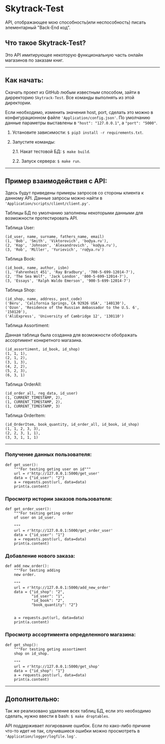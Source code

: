 # Skytrack-Test
API, отображающее мою способность(или неспособность) писать элементарный "Back-End код".

## Что такое Skytrack-Test?
Это API имитирующее некоторую функциональную часть онлайн магазинов по заказам книг.
***
## Как начать:

Скачать проект из GitHub любым известным способом, зайти в дирректорию `Skytrack-Test`. Все команды выполнять из этой директории.

Если необходимо, изменить значения host, port, сделать это можно в конфигурационном файле `'Application/config.json'`.
По умолчанию данные параметры выставлены в `"host": "127.0.0.1"`, a `"port": "5000"`.

1. Установите зависимости: `$ pip3 install -r requirements.txt`.
2. Запустите команды: 

   2.1. Накат тестовой БД: `$ make build`.

   2.2. Запуск сервера: `$ make run`.
***
## Пример взаимодействия с API:
Здесь будут приведены примеры запросов со стороны клиента к данному API. Данные запросы можно найти в `'Application/scripts/client/client.py'`.

Таблицы БД по умолчанию заполнены некоторыми данными для возможности протестировать API.

Таблица User:
```
(id_user, name, surname, fathers_name, email)
(1, 'Bob', 'Smith', 'Viktorovich', 'bo@ya.ru'),
(2, 'Kop', 'Johnson', 'Alexandrovich', 'ko@ya.ru'),
(3, 'Rob', 'Miller', 'Yurievich', 'ro@ya.ru')
```
Таблица Book:
```
(id_book, name, author, isbn)
(1, 'Fahrenheit 451', 'Ray Bradbury', '700-5-699-12014-7'),
(2, 'The Sea Wolf', 'Jack London', '800-5-699-12014-7'),
(3, 'Essays', 'Ralph Waldo Emerson', '900-5-699-12014-7')
```
Таблица Shop:
```
(id_shop, name, address, post_code)
('Beru', 'California Springs, CA 92926 USA', '140130'),
('Ozon', 'Residence of the Russian Ambassador to the U.S. 6', '150120'),
('AliExpress', 'University of Cambridge 12', '130110')
```
Таблица Assortiment:

Данная таблица была созданна для возможности обображать ассортимент конкретного магазина.
```
(id_assortiment, id_book, id_shop)
(1, 1, 1),
(2, 1, 2),
(3, 1, 3),
(4, 2, 2),
(5, 2, 3),
(6, 3, 1)
```
Таблица OrderAll:
```
(id_order_all, reg_data, id_user)
(1, CURRENT_TIMESTAMP, 2),
(1, CURRENT_TIMESTAMP, 2),
(1, CURRENT_TIMESTAMP, 3)
```
Таблица OrderItem:
```
(id_OrderItem, book_quantity, id_order_all, id_book, id_shop)
(1, 1, 2, 3, 3),
(2, 2, 3, 1, 1),
(3, 3, 1, 1, 1)
```
***

### Получение данных пользователя:
```
def get_user():
    """For testing geting user on id"""
    url = r'http://127.0.0.1:5000/get_user'
    data = {"id_user": "2"}
    a = requests.post(url, data=data)
    print(a.content)
```

### Просмотр истории заказов пользователя:
```
def get_order_user():
    """For testing geting order 
    of user on id_user.
    
    """
    url = r'http://127.0.0.1:5000/get_order_user'
    data = {"id_user": "1"}
    a = requests.post(url, data=data)
    print(a.content)
```

### Добавление нового заказа:
```
def add_new_order():
    """For testing adding 
    new order.
    
    """
    url = r'http://127.0.0.1:5000/add_new_order'
    data = {"id_shop": "2",
            "id_user": "1",
            "id_book": "2",
            "book_quantity": "2"}


    a = requests.put(url, data=data)
    print(a.content)
```

### Просмотр ассортимента определенного магазина:
```
def get_shop():
    """For testing geting assortiment 
    shop on id_shop.
    
    """
    url = r'http://127.0.0.1:5000/get_shop'
    data = {"id_shop": "1"}
    a = requests.post(url, data=data)
    print(a.content)
```
***
## Дополнительно:

Так же реализовано удаление всех таблиц БД, если это необходимо сделать, нужно ввести в bash: `$ make droptables`.
 
API поддерживает логирование ошибок. Если по како-либо причине что-то идет не так, случившиеся ошибки можно просмотреть в `'Application/logger/logfile.log'`.
